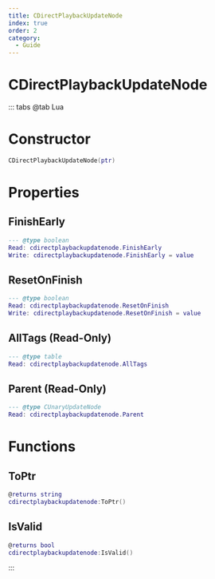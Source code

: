 ```yaml
---
title: CDirectPlaybackUpdateNode
index: true
order: 2
category:
  - Guide
---
```


# CDirectPlaybackUpdateNode

::: tabs
@tab Lua
# Constructor
```lua
CDirectPlaybackUpdateNode(ptr)
```
# Properties
## FinishEarly 
```lua
--- @type boolean
Read: cdirectplaybackupdatenode.FinishEarly
Write: cdirectplaybackupdatenode.FinishEarly = value
```
## ResetOnFinish 
```lua
--- @type boolean
Read: cdirectplaybackupdatenode.ResetOnFinish
Write: cdirectplaybackupdatenode.ResetOnFinish = value
```
## AllTags (Read-Only)
```lua
--- @type table
Read: cdirectplaybackupdatenode.AllTags
```
## Parent (Read-Only)
```lua
--- @type CUnaryUpdateNode
Read: cdirectplaybackupdatenode.Parent
```
# Functions
## ToPtr
```lua
@returns string
cdirectplaybackupdatenode:ToPtr()
```
## IsValid
```lua
@returns bool
cdirectplaybackupdatenode:IsValid()
```

:::